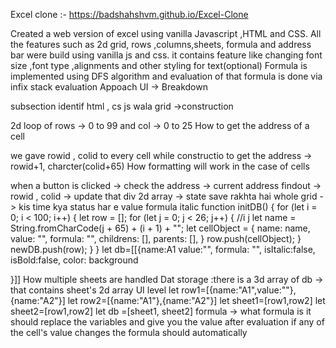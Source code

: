 Excel clone :- https://badshahshvm.github.io/Excel-Clone

Created a web version of excel using vanilla Javascript ,HTML and CSS.
All the features such as 2d grid, rows ,columns,sheets, formula and address bar were build using vanilla js and css.
it contains feature like changing font size ,font type ,alignments and other styling for text(optional)
Formula is implemented using DFS algorithm and evaluation of that formula is done via infix stack evaluation
Appoach
UI -> Breakdown

subsection identif
html , cs
js wala
grid ->construction 

2d loop of
rows -> 0 to 99 and
col -> 0 to 25
How to get the address of a cell

we gave rowid , colid to every cell while constructio
to get the address -> rowid+1, charcter(colid+65)
How formatting will work in the case of cells

when a button is clicked -> check the address ->
current address findout -> rowid , colid -> update that div
2d array -> state save rakhta hai whole grid -> kis time kya status har e
value
formula
italic
function initDB() {
    for (let i = 0; i < 100; i++) {
        let row = [];
        for (let j = 0; j < 26; j++) {
            //i j
            let name = String.fromCharCode(j + 65) + (i + 1) + "";
            let cellObject = {
                name: name,
                value: "",
                formula: "",
                childrens: [],
                parents: [],
            }
            row.push(cellObject);
        }
        newDB.push(row);
    }
}
let db=[[{name:A1
value:"",
 formula: "",
 isItalic:false,
 isBold:false,
 color:
 background

}]]
How multiple sheets are handled
Dat storage :there is a 3d array of db -> that contains sheet's 2d array
UI level
let row1=[{name:"A1",value:""},{name:"A2"}]
let row2=[{name:"A1"},{name:"A2"}]
let sheet1=[row1,row2]
let sheet2=[row1,row2]
let db =[sheet1, sheet2]
formula ->
what formula is
it should replace the variables and give you the value after evaluation
if any of the cell's value changes the formula should automatically
